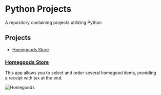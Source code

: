 # Python Projects
 A repository containing projects utilizing Python
 
## Projects

- [Homegoods Store](#homegoods-store)

### [Homegoods Store](https://github.com/jeanMachadoNotes/Python-Projects/tree/main/Homegoods%20Store)

This app allows you to select and order several homegood items, providing a receipt with tax at the end.

![Homegoods](https://user-images.githubusercontent.com/98543446/167226901-366e8dd3-47cd-435e-b347-538fba241b20.png)

